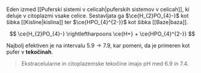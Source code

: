 Eden izmed [[Puferski sistemi v celicah|puferskih sistemov v celicah]], ki deluje v citoplazmi vsake celice. Sestavljata ga $\ce{H_{2}PO_{4}-}$ kot šibka [[Kisline|kislina]] ter $\ce{HPO_{4}^{2-}}$ kot šibka [[Baze|baza]].

$$
\ce{H_{2}PO_{4}-} \rightleftharpoons \ce{H+} + \ce{HPO_{4}^{2-}}
$$

Najbolj efektiven je na intervalu $5.9 \rightarrow 7.9$, kar pomeni, da je primeren kot pufer v **tekočinah**.

>Ekstracelularne in citoplazemske tekočine imajo pH med 6.9 in 7.4.